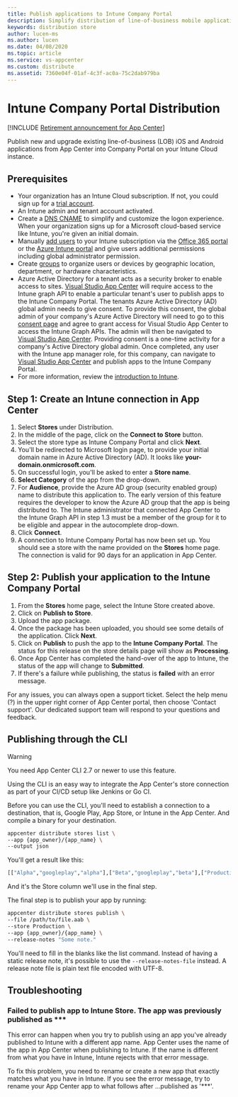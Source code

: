 ```yaml
---
title: Publish applications to Intune Company Portal
description: Simplify distribution of line-of-business mobile applications to the Company Portal on Intune
keywords: distribution store
author: lucen-ms
ms.author: lucen
ms.date: 04/08/2020
ms.topic: article
ms.service: vs-appcenter
ms.custom: distribute
ms.assetid: 7360e04f-01af-4c3f-ac0a-75c2dab979ba
---
```


# Intune Company Portal Distribution

[!INCLUDE [Retirement announcement for App Center](~/includes/retirement.md)]

Publish new and upgrade existing line-of-business (LOB) iOS and Android applications from App Center into Company Portal on your Intune Cloud instance.

## Prerequisites
* Your organization has an Intune Cloud subscription. If not, you could sign up for a [trial account](/intune/free-trial-sign-up).
* An Intune admin and tenant account activated. 
* Create a [DNS CNAME](/intune/custom-domain-name-configure) to simplify and customize the logon experience. When your organization signs up for a Microsoft cloud-based service like Intune, you're given an initial domain.
* Manually [add users](/intune/users-add) to your Intune subscription via the [Office 365 portal](https://www.office.com/signin) or the [Azure Intune portal](https://portal.azure.com/#blade/Microsoft_Intune_DeviceSettings/ExtensionLandingBlade/overview) and give users additional permissions including global administrator permission.
* Create [groups](/intune/groups-add) to organize users or devices by geographic location, department, or hardware characteristics.
* Azure Active Directory for a tenant acts as a security broker to enable access to sites. [Visual Studio App Center](https://appcenter.ms) will require access to the Intune graph API to enable a particular tenant's user to publish apps to the Intune Company Portal. The tenants Azure Active Directory (AD) global admin needs to give consent. To provide this consent, the global admin of your company's Azure Active Directory will need to go to this [consent page](https://login.microsoftonline.com/common/adminconsent?client_id=9aa18e05-1deb-4254-98a8-fab3591a3ad3&redirect_uri=https://appcenter.ms) and agree to grant access for Visual Studio App Center to access the Intune Graph APIs. The admin will then be navigated to [Visual Studio App Center](https://appcenter.ms). Providing consent is a one-time activity for a company's Active Directory global admin. Once completed, any user with the Intune app manager role, for this company, can navigate to [Visual Studio App Center](https://appcenter.ms) and publish apps to the Intune Company Portal.
* For more information, review the [introduction to Intune](/intune/introduction-intune).


## Step 1: Create an Intune connection in App Center

1. Select **Stores** under Distribution.
2. In the middle of the page, click on the **Connect to Store** button.
3. Select the store type as Intune Company Portal and click **Next**.
4. You'll be redirected to Microsoft login page, to provide your initial domain name in Azure Active Directory (AD). It looks like **your-domain.onmicrosoft.com**.
5. On successful login, you'll be asked to enter a **Store name**.
6. **Select Category** of the app from the drop-down.
7. For **Audience**, provide the Azure AD group (security enabled group) name to distribute this application to. The early version of this feature requires the developer to know the Azure AD group that the app is being distributed to. The Intune administrator that connected App Center to the Intune Graph API in step 1.3 must be a member of the group for it to be eligible and appear in the autocomplete drop-down.
8. Click **Connect**.
9. A connection to Intune Company Portal has now been set up. You should see a store with the name provided on the **Stores** home page. The connection is valid for 90 days for an application in App Center. 


## Step 2: Publish your application to the Intune Company Portal

1. From the **Stores** home page, select the Intune Store created above.
2. Click on **Publish to Store**.
3. Upload the app package.
4. Once the package has been uploaded, you should see some details of the application. Click **Next**.
5. Click on **Publish** to push the app to the **Intune Company Portal**. The status for this release on the store details page will show as **Processing**.
6. Once App Center has completed the hand-over of the app to Intune, the status of the app will change to **Submitted**.
7. If there's a failure while publishing, the status is **failed** with an error message.

For any issues, you can always open a support ticket. Select the help menu (?) in the upper right corner of App Center portal, then choose 'Contact support'. Our dedicated support team will respond to your questions and feedback. 


## Publishing through the CLI

> [!WARNING]
> You need App Center CLI 2.7 or newer to use this feature.

Using the CLI is an easy way to integrate the App Center's store connection as part of your CI/CD setup like Jenkins or Go CI.

Before you can use the CLI, you'll need to establish a connection to a destination, that is, Google Play, App Store, or Intune in the App Center. And compile a binary for your destination.

```bash
appcenter distribute stores list \
--app {app_owner}/{app_name} \
--output json
```

You'll get a result like this:

```bash
[["Alpha","googleplay","alpha"],["Beta","googleplay","beta"],["Production","googleplay","production"]
```

And it's the Store column we'll use in the final step.

The final step is to publish your app by running:

```bash
appcenter distribute stores publish \
--file /path/to/file.aab \
--store Production \
--app {app_owner}/{app_name} \
--release-notes "Some note."
```

You'll need to fill in the blanks like the list command. Instead of having a static release note, it's possible to use the `--release-notes-file` instead. A release note file is plain text file encoded with UTF-8.

## Troubleshooting

### Failed to publish app to Intune Store. The app was previously published as ***

This error can happen when you try to publish using an app you've already published to Intune with a different app name.  App Center uses the name of the app in App Center when publishing to Intune. If the name is different from what you have in Intune, Intune rejects with that error message.

To fix this problem, you need to rename or create a new app that exactly matches what you have in Intune. If you see the error message, try to rename your App Center app to what follows after ...published as '***'.
